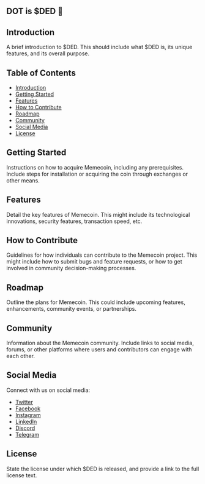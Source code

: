 ## DOT is $DED 👋

## Introduction
A brief introduction to $DED. This should include what $DED is, its unique features, and its overall purpose.

## Table of Contents
- [Introduction](#introduction)
- [Getting Started](#getting-started)
- [Features](#features)
- [How to Contribute](#how-to-contribute)
- [Roadmap](#roadmap)
- [Community](#community)
- [Social Media](#social-media)
- [License](#license)

## Getting Started
Instructions on how to acquire Memecoin, including any prerequisites. Include steps for installation or acquiring the coin through exchanges or other means.

## Features
Detail the key features of Memecoin. This might include its technological innovations, security features, transaction speed, etc.

## How to Contribute
Guidelines for how individuals can contribute to the Memecoin project. This might include how to submit bugs and feature requests, or how to get involved in community decision-making processes.

## Roadmap
Outline the plans for Memecoin. This could include upcoming features, enhancements, community events, or partnerships.

## Community
Information about the Memecoin community. Include links to social media, forums, or other platforms where users and contributors can engage with each other.

## Social Media
Connect with us on social media:
- [Twitter](#twitter-link)
- [Facebook](#facebook-link)
- [Instagram](#instagram-link)
- [LinkedIn](#linkedin-link)
- [Discord](#discord-link)
- [Telegram](#telegram-link)

## License
State the license under which $DED is released, and provide a link to the full license text.

